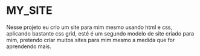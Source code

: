 # MY_SITE

Nesse projeto eu crio um site para mim mesmo usando html e css, aplicando bastante css grid, esté é um segundo modelo de site criado para mim, pretendo criar 
muitos sites para mim mesmo a medida que for aprendendo mais.
